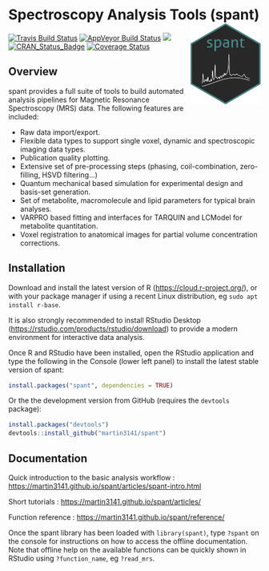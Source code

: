 
<!-- README.md is generated from README.Rmd. Please edit that file -->

# Spectroscopy Analysis Tools (spant) <img src="man/figures/logo.png" align="right" width=140/>

[![Travis Build
Status](https://travis-ci.org/martin3141/spant.svg?branch=master)](https://travis-ci.org/martin3141/spant)
[![AppVeyor Build
Status](https://ci.appveyor.com/api/projects/status/github/martin3141/spant?branch=master&svg=true)](https://ci.appveyor.com/project/martin3141/spant)
[![](http://cranlogs.r-pkg.org/badges/spant)](http://cran.rstudio.com/web/packages/spant/index.html)
[![CRAN\_Status\_Badge](http://www.r-pkg.org/badges/version/spant)](https://cran.r-project.org/package=spant)
[![Coverage
Status](https://coveralls.io/repos/github/martin3141/spant/badge.svg?branch=master)](https://coveralls.io/github/martin3141/spant?branch=master)

## Overview

spant provides a full suite of tools to build automated analysis
pipelines for Magnetic Resonance Spectroscopy (MRS) data. The following
features are included:

  - Raw data import/export.
  - Flexible data types to support single voxel, dynamic and
    spectroscopic imaging data types.
  - Publication quality plotting.
  - Extensive set of pre-processing steps (phasing, coil-combination,
    zero-filling, HSVD filtering…)
  - Quantum mechanical based simulation for experimental design and
    basis-set generation.
  - Set of metabolite, macromolecule and lipid parameters for typical
    brain analyses.
  - VARPRO based fitting and interfaces for TARQUIN and LCModel for
    metabolite quantitation.
  - Voxel registration to anatomical images for partial volume
    concentration corrections.

## Installation

Download and install the latest version of R
(<https://cloud.r-project.org/>), or with your package manager if using
a recent Linux distribution, eg `sudo apt install r-base`.

It is also strongly recommended to install RStudio Desktop
(<https://rstudio.com/products/rstudio/download>) to provide a modern
environment for interactive data analysis.

Once R and RStudio have been installed, open the RStudio application and
type the following in the Console (lower left panel) to install the
latest stable version of spant:

``` r
install.packages("spant", dependencies = TRUE)
```

Or the the development version from GitHub (requires the `devtools`
package):

``` r
install.packages("devtools")
devtools::install_github("martin3141/spant")
```

## Documentation

Quick introduction to the basic analysis workflow :
<https://martin3141.github.io/spant/articles/spant-intro.html>

Short tutorials : <https://martin3141.github.io/spant/articles/>

Function reference : <https://martin3141.github.io/spant/reference/>

Once the spant library has been loaded with `library(spant)`, type
`?spant` on the console for instructions on how to access the offline
documentation. Note that offline help on the available functions can be
quickly shown in RStudio using `?function_name`, eg `?read_mrs`.
